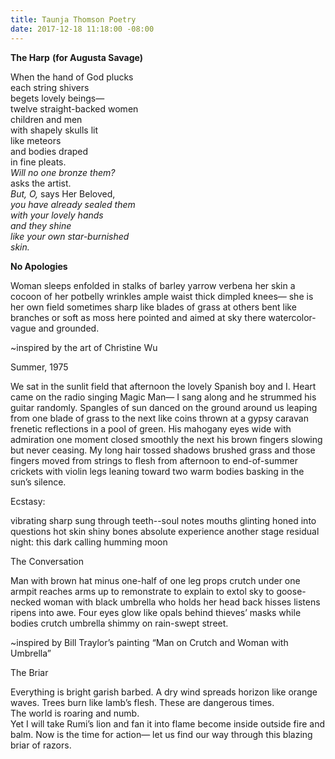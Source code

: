 ```yaml
---
title: Taunja Thomson Poetry
date: 2017-12-18 11:18:00 -08:00
---
```


**The Harp**
**(for Augusta Savage)**

When the hand of God plucks<br>
each string shivers<br>
begets lovely beings—<br>
twelve straight-backed women<br>
children and men<br>
with shapely skulls lit<br>
like meteors<br>
and bodies draped<br>
in fine pleats.<br>
*Will no one bronze them?*<br>
asks the artist.<br>
*But, O,* says Her Beloved,<br>
*you have already sealed them*<br>
*with your lovely hands*<br>
*and they shine*<br>
*like your own star-burnished*<br>
*skin.*<br>


**No Apologies**

Woman sleeps enfolded 
in stalks of barley    yarrow     verbena
her skin a cocoon 
of her potbelly    wrinkles    ample waist
thick dimpled knees—
she is her own field
sometimes sharp like blades of grass
at others bent like branches
or soft as moss
here pointed and aimed at sky
there watercolor-vague
and grounded.






























~inspired by the art of Christine Wu


Summer, 1975

We sat in the sunlit field
that afternoon
the lovely Spanish boy
and I.    Heart
came on the radio
singing Magic Man—
I sang along and he strummed
his guitar
randomly.
Spangles of sun danced
on the ground around us
leaping from one blade of grass
to the next like coins 
thrown at a gypsy caravan
frenetic reflections 
in a pool of green.
His mahogany eyes
wide with admiration
one moment    closed smoothly
the next
his brown fingers slowing
but never ceasing.
My long hair tossed shadows
brushed grass
and those fingers
moved from strings 
to flesh
from afternoon
to end-of-summer 
crickets with violin legs
leaning toward two warm bodies
basking in the sun’s 
silence. 







Ecstasy:

vibrating sharp
sung through teeth--soul notes
mouths glinting
honed into questions
hot skin   shiny bones
absolute experience
another stage
residual night: this dark
calling
humming moon


































The Conversation

Man with brown hat
minus one-half 
of one leg
props crutch 
under one armpit
reaches arms up 
to remonstrate    to explain    to extol sky
to goose-necked woman
with black umbrella
who holds her head back
hisses    listens    ripens into awe.
Four eyes glow like opals
behind thieves’ masks
while bodies    crutch    umbrella
shimmy on rain-swept street.






















~inspired by Bill Traylor’s painting “Man on Crutch and Woman with Umbrella”






The Briar

Everything is bright    garish    barbed.
A dry wind spreads 
horizon like orange waves.
Trees burn like lamb’s flesh.
These are dangerous times.  
The world is roaring
and numb.  
Yet I will take Rumi’s lion
and fan it into flame
become inside    outside
fire and balm.
Now is the time for action—
let us find our way
through this blazing briar
of razors.



